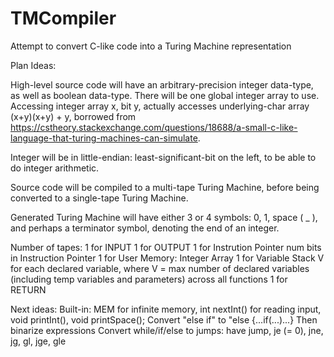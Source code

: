 # TMCompiler
Attempt to convert C-like code into a Turing Machine representation

Plan Ideas:

High-level source code will have an arbitrary-precision integer data-type, as well as boolean data-type.
There will be one global integer array to use. Accessing integer array x, bit y, 
actually accesses underlying-char array (x+y)(x+y) + y, borrowed from 
https://cstheory.stackexchange.com/questions/18688/a-small-c-like-language-that-turing-machines-can-simulate.  

Integer will be in little-endian: least-significant-bit on the left, to be able to do integer arithmetic.

Source code will be compiled to a multi-tape Turing Machine, before being converted to a single-tape Turing Machine.

Generated Turing Machine will have either 3 or 4 symbols: 0, 1, space ( _ ), and perhaps a terminator symbol, denoting the end of an integer.

Number of tapes:
1 for INPUT
1 for OUTPUT
1 for Instrution Pointer
num bits in Instruction Pointer
1 for User Memory: Integer Array
1 for Variable Stack
V for each declared variable, where V = max number of declared variables (including temp variables and parameters) across all functions
1 for RETURN


Next ideas:
Built-in: MEM for infinite memory, int nextInt() for reading input, void printInt(), void printSpace();
Convert "else if" to "else {...if(...)...}
Then binarize expressions
Convert while/if/else to jumps: have jump, je (= 0), jne, jg, gl, jge, gle


